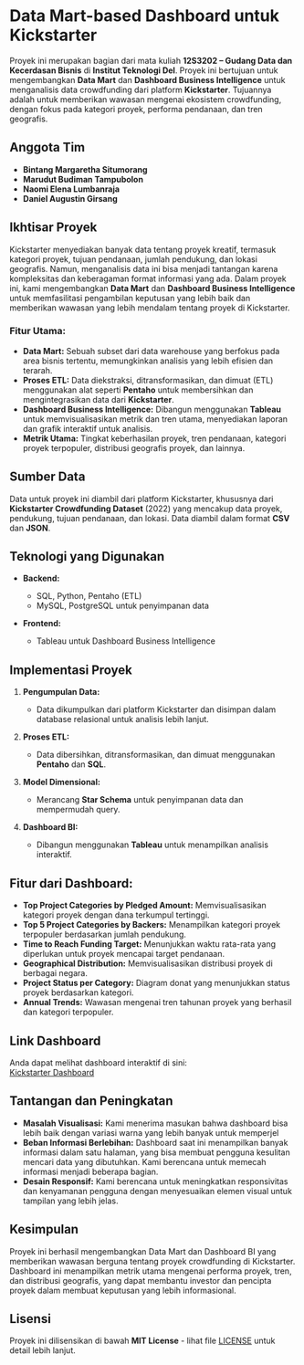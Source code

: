 # Data Mart-based Dashboard untuk Kickstarter

Proyek ini merupakan bagian dari mata kuliah **12S3202 – Gudang Data dan Kecerdasan Bisnis** di **Institut Teknologi Del**. Proyek ini bertujuan untuk mengembangkan **Data Mart** dan **Dashboard Business Intelligence** untuk menganalisis data crowdfunding dari platform **Kickstarter**. Tujuannya adalah untuk memberikan wawasan mengenai ekosistem crowdfunding, dengan fokus pada kategori proyek, performa pendanaan, dan tren geografis.

## Anggota Tim
- **Bintang Margaretha Situmorang** 
- **Marudut Budiman Tampubolon** 
- **Naomi Elena Lumbanraja** 
- **Daniel Augustin Girsang** 

## Ikhtisar Proyek

Kickstarter menyediakan banyak data tentang proyek kreatif, termasuk kategori proyek, tujuan pendanaan, jumlah pendukung, dan lokasi geografis. Namun, menganalisis data ini bisa menjadi tantangan karena kompleksitas dan keberagaman format informasi yang ada. Dalam proyek ini, kami mengembangkan **Data Mart** dan **Dashboard Business Intelligence** untuk memfasilitasi pengambilan keputusan yang lebih baik dan memberikan wawasan yang lebih mendalam tentang proyek di Kickstarter.

### Fitur Utama:
- **Data Mart:** Sebuah subset dari data warehouse yang berfokus pada area bisnis tertentu, memungkinkan analisis yang lebih efisien dan terarah.
- **Proses ETL:** Data diekstraksi, ditransformasikan, dan dimuat (ETL) menggunakan alat seperti **Pentaho** untuk membersihkan dan mengintegrasikan data dari **Kickstarter**.
- **Dashboard Business Intelligence:** Dibangun menggunakan **Tableau** untuk memvisualisasikan metrik dan tren utama, menyediakan laporan dan grafik interaktif untuk analisis.
- **Metrik Utama:** Tingkat keberhasilan proyek, tren pendanaan, kategori proyek terpopuler, distribusi geografis proyek, dan lainnya.

## Sumber Data

Data untuk proyek ini diambil dari platform Kickstarter, khususnya dari **Kickstarter Crowdfunding Dataset** (2022) yang mencakup data proyek, pendukung, tujuan pendanaan, dan lokasi. Data diambil dalam format **CSV** dan **JSON**.

## Teknologi yang Digunakan

- **Backend:**
  - SQL, Python, Pentaho (ETL)
  - MySQL, PostgreSQL untuk penyimpanan data

- **Frontend:**
  - Tableau untuk Dashboard Business Intelligence

## Implementasi Proyek

1. **Pengumpulan Data:**
   - Data dikumpulkan dari platform Kickstarter dan disimpan dalam database relasional untuk analisis lebih lanjut.
   
2. **Proses ETL:**
   - Data dibersihkan, ditransformasikan, dan dimuat menggunakan **Pentaho** dan **SQL**.
   
3. **Model Dimensional:**
   - Merancang **Star Schema** untuk penyimpanan data dan mempermudah query.

4. **Dashboard BI:**
   - Dibangun menggunakan **Tableau** untuk menampilkan analisis interaktif.

## Fitur dari Dashboard:
- **Top Project Categories by Pledged Amount:** Memvisualisasikan kategori proyek dengan dana terkumpul tertinggi.
- **Top 5 Project Categories by Backers:** Menampilkan kategori proyek terpopuler berdasarkan jumlah pendukung.
- **Time to Reach Funding Target:** Menunjukkan waktu rata-rata yang diperlukan untuk proyek mencapai target pendanaan.
- **Geographical Distribution:** Memvisualisasikan distribusi proyek di berbagai negara.
- **Project Status per Category:** Diagram donat yang menunjukkan status proyek berdasarkan kategori.
- **Annual Trends:** Wawasan mengenai tren tahunan proyek yang berhasil dan kategori terpopuler.

## Link Dashboard

Anda dapat melihat dashboard interaktif di sini:  
[Kickstarter Dashboard](https://public.tableau.com/app/profile/bintang.margaretha.situmorang/viz/KickstarterDashboard-DWBIProjectKELOMPOK6DWBI/Dashboard1?publish=yes)

## Tantangan dan Peningkatan

- **Masalah Visualisasi:** Kami menerima masukan bahwa dashboard bisa lebih baik dengan variasi warna yang lebih banyak untuk memperjel
- **Beban Informasi Berlebihan:** Dashboard saat ini menampilkan banyak informasi dalam satu halaman, yang bisa membuat pengguna kesulitan mencari data yang dibutuhkan. Kami berencana untuk memecah informasi menjadi beberapa bagian.
- **Desain Responsif:** Kami berencana untuk meningkatkan responsivitas dan kenyamanan pengguna dengan menyesuaikan elemen visual untuk tampilan yang lebih jelas.

## Kesimpulan

Proyek ini berhasil mengembangkan Data Mart dan Dashboard BI yang memberikan wawasan berguna tentang proyek crowdfunding di Kickstarter. Dashboard ini menampilkan metrik utama mengenai performa proyek, tren, dan distribusi geografis, yang dapat membantu investor dan pencipta proyek dalam membuat keputusan yang lebih informasional.

## Lisensi

Proyek ini dilisensikan di bawah **MIT License** - lihat file [LICENSE](LICENSE) untuk detail lebih lanjut.

